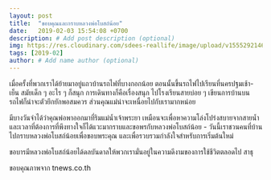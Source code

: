 ```yaml
---
layout: post
title:  "ขอบคุณและกราบหลวงพ่อโบสถ์น้อย"
date:   2019-02-03 15:54:08 +0700
description: # Add post description (optional)
img: https://res.cloudinary.com/sdees-reallife/image/upload/v1555292146/1133.jpg # Add image post (optional)
tags: [2019-02]
author: # Add name author (optional)
---
```

เมื่อครั้งที่พวกเราได้ย้ายมาอยู่แถวบ้านรถไฟที่บางกอกน้อย ตอนนั้นขึ้นรถไฟไปเรียนที่นครปฐมเช้า-เย็น สมัยเด็ก ๆ อะไร ๆ ก็สนุก การเดินทางก็คือเรื่องสนุก ไปโรงเรียนสายบ่อย ๆ เขียนการบ้านบนรถไฟก็น่าจะตัวยึกยักพอสมควร ส่วนคุณแม่น่าจะเหนื่อยไปกับเรามากหน่อย

มีบางวันจำได้ว่าคุณพ่อพาออกมาที่ริมแม่น้ำเจ้าพระยา เหมือนจะเพื่อหาความโล่งโปร่งสบายจากสายน้ำ และเวลาที่ต้องการที่พึงทางใจก็ได้แวะมากราบและขอพรกับหลวงพ่อโบสถ์น้อย - วันนี้เราชวนคนที่บ้านไปกราบหลวงพ่อโบสถ์น้อยเพื่อขอบพระคุณ และเพื่อรวบรวมกำลังใจสำหรับการเริ่มต้นใหม่

ขอบารมีหลวงพ่อโบสถ์น้อยได้ดลบันดาลให้พวกเรามั่นอยู่ในความดีงามของการใช้ชีวิตตลอดไป สาธุ

ขอบคุณภาพจาก tnews.co.th
